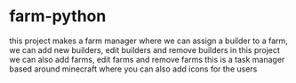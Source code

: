 # farm-python
this project makes a farm manager where we can assign a builder to a farm, we can add new builders, edit builders and remove builders
in this project we can also add farms, edit farms and remove farms
this is a task manager based around minecraft where you can also add icons for the users
